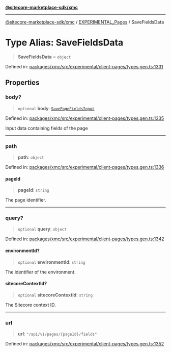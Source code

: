 [**@sitecore-marketplace-sdk/xmc**](../../../../README.md)

***

[@sitecore-marketplace-sdk/xmc](../../../../README.md) / [EXPERIMENTAL\_Pages](../README.md) / SaveFieldsData

# Type Alias: SaveFieldsData

> **SaveFieldsData** = `object`

Defined in: [packages/xmc/src/experimental/client-pages/types.gen.ts:1331](https://github.com/Sitecore/marketplace-sdk/blob/main/packages/xmc/src/experimental/client-pages/types.gen.ts#L1331)

## Properties

### body?

> `optional` **body**: [`SavePageFieldsInput`](SavePageFieldsInput.md)

Defined in: [packages/xmc/src/experimental/client-pages/types.gen.ts:1335](https://github.com/Sitecore/marketplace-sdk/blob/main/packages/xmc/src/experimental/client-pages/types.gen.ts#L1335)

Input data containing fields of the page

***

### path

> **path**: `object`

Defined in: [packages/xmc/src/experimental/client-pages/types.gen.ts:1336](https://github.com/Sitecore/marketplace-sdk/blob/main/packages/xmc/src/experimental/client-pages/types.gen.ts#L1336)

#### pageId

> **pageId**: `string`

The page identifier.

***

### query?

> `optional` **query**: `object`

Defined in: [packages/xmc/src/experimental/client-pages/types.gen.ts:1342](https://github.com/Sitecore/marketplace-sdk/blob/main/packages/xmc/src/experimental/client-pages/types.gen.ts#L1342)

#### environmentId?

> `optional` **environmentId**: `string`

The identifier of the environment.

#### sitecoreContextId?

> `optional` **sitecoreContextId**: `string`

The Sitecore context ID.

***

### url

> **url**: `"/api/v1/pages/{pageId}/fields"`

Defined in: [packages/xmc/src/experimental/client-pages/types.gen.ts:1352](https://github.com/Sitecore/marketplace-sdk/blob/main/packages/xmc/src/experimental/client-pages/types.gen.ts#L1352)
